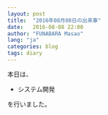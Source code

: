 ```yaml
---
layout: post
title:  "2016年08月08日の出来事"
date:   2016-08-08 22:00
author: "FUNABARA Masao"
lang: "ja"
categories: blog
tags: diary
---
```


本日は、

* システム開発

を行いました。

